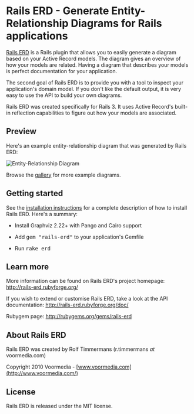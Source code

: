 Rails ERD - Generate Entity-Relationship Diagrams for Rails applications
========================================================================

[Rails ERD](http://rails-erd.rubyforge.org/) is a Rails plugin that allows
you to easily generate a diagram based on your Active Record models. The
diagram gives an overview of how your models are related. Having a diagram
that describes your models is perfect documentation for your application.

The second goal of Rails ERD is to provide you with a tool to inspect your
application's domain model. If you don't like the default output, it is very
easy to use the API to build your own diagrams.

Rails ERD was created specifically for Rails 3. It uses Active Record's
built-in reflection capabilities to figure out how your models are associated.


Preview
-------

Here's an example entity-relationship diagram that was generated by Rails ERD:

![Entity-Relationship Diagram](http://rails-erd.rubyforge.org/images/entity-relationship-diagram.png)

Browse the [gallery](http://rails-erd.rubyforge.org/gallery.html) for more
example diagrams.


Getting started
---------------

See the [installation instructions](http://rails-erd.rubyforge.org/install.html)
for a complete description of how to install Rails ERD. Here's a summary:

* Install Graphviz 2.22+ with Pango and Cairo support

* Add <tt>gem "rails-erd"</tt> to your application's Gemfile

* Run <tt>rake erd</tt>


Learn more
----------

More information can be found on Rails ERD's project homepage:
http://rails-erd.rubyforge.org/

If you wish to extend or customise Rails ERD, take a look at the API documentation:
http://rails-erd.rubyforge.org/doc/

Rubygem page:
http://rubygems.org/gems/rails-erd


About Rails ERD
---------------

Rails ERD was created by Rolf Timmermans (r.timmermans *at* voormedia.com)

Copyright 2010 Voormedia - [www.voormedia.com](http://www.voormedia.com/)


License
-------

Rails ERD is released under the MIT license.
